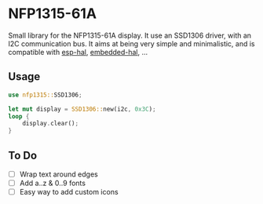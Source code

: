 # NFP1315-61A

Small library for the NFP1315-61A display. It use an SSD1306 driver, with an I2C communication bus. It aims at being very simple and minimalistic, and is compatible with [esp-hal](https://github.com/esp-rs/esp-hal), [embedded-hal](https://github.com/rust-embedded/embedded-hal), ...

## Usage
```rust
use nfp1315::SSD1306;

let mut display = SSD1306::new(i2c, 0x3C);
loop {
    display.clear();
}
```

## To Do
- [ ] Wrap text around edges
- [ ] Add a..z & 0..9 fonts
- [ ] Easy way to add custom icons
